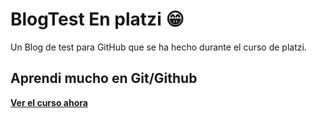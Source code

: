 # BlogTest En platzi 😁
Un Blog de test para GitHub que se ha hecho durante el curso de platzi.

## Aprendi mucho en Git/Github
[**Ver el curso ahora**](https://platzi.com)